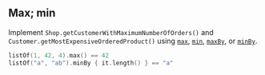 ## Max; min

Implement `Shop.getCustomerWithMaximumNumberOfOrders()` and `Customer.getMostExpensiveOrderedProduct()` using
[`max`](http://kotlinlang.org/api/latest/jvm/stdlib/kotlin/max.html),
[`min`](http://kotlinlang.org/api/latest/jvm/stdlib/kotlin/min.html),
[`maxBy`](http://kotlinlang.org/api/latest/jvm/stdlib/kotlin/max.html), or
[`minBy`](http://kotlinlang.org/api/latest/jvm/stdlib/kotlin/min-by.html).

```kotlin
listOf(1, 42, 4).max() == 42
listOf("a", "ab").minBy { it.length() } == "a"
```
